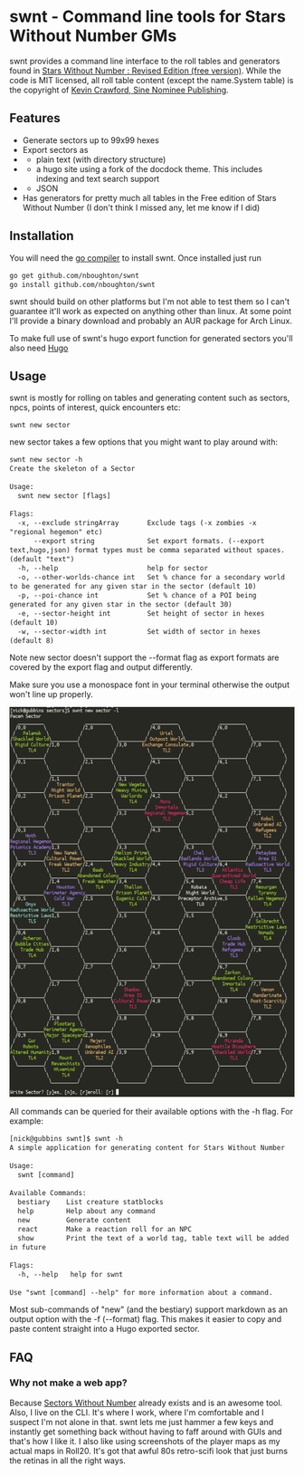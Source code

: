 # swnt - Command line tools for Stars Without Number GMs

swnt provides a command line interface to the roll tables and generators found in [Stars Without Number : Revised Edition (free version)](https://www.drivethrurpg.com/product/230009/Stars-Without-Number-Revised-Edition-Free-Version).
While the code is MIT licensed, all roll table content (except the name.System table) is the copyright of [Kevin Crawford, Sine Nominee Publishing](https://sinenominepublishing.com/).

## Features

* Generate sectors up to 99x99 hexes
* Export sectors as
* * plain text (with directory structure)
* * a hugo site using a fork of the docdock theme. This includes indexing and text search support
* * JSON
* Has generators for pretty much all tables in the Free edition of Stars Without Number (I don't think I missed any, let me know if I did)
  
## Installation

You will need the [go compiler](https://golang.org/) to install swnt. Once installed just run

    go get github.com/nboughton/swnt
    go install github.com/nboughton/swnt

swnt should build on other platforms but I'm not able to test them so I can't guarantee it'll work as expected on anything other than linux. At some point I'll provide
a binary download and probably an AUR package for Arch Linux.

To make full use of swnt's hugo export function for generated sectors you'll also need [Hugo](https://gohugo.io)

## Usage

swnt is mostly for rolling on tables and generating content such as sectors, npcs, points of interest, quick encounters etc:

    swnt new sector

new sector takes a few options that you might want to play around with:

```
swnt new sector -h
Create the skeleton of a Sector

Usage:
  swnt new sector [flags]

Flags:
  -x, --exclude stringArray       Exclude tags (-x zombies -x "regional hegemon" etc)
      --export string             Set export formats. (--export text,hugo,json) format types must be comma separated without spaces. (default "text")
  -h, --help                      help for sector
  -o, --other-worlds-chance int   Set % chance for a secondary world to be generated for any given star in the sector (default 10)
  -p, --poi-chance int            Set % chance of a POI being generated for any given star in the sector (default 30)
  -e, --sector-height int         Set height of sector in hexes (default 10)
  -w, --sector-width int          Set width of sector in hexes (default 8)
```

Note new sector doesn't support the --format flag as export formats are covered by the export flag and output differently.

Make sure you use a monospace font in your terminal otherwise the output won't line up properly.

![A generated sector](screenshot.png "A generated sector")

All commands can be queried for their available options with the -h flag. For example:


```
[nick@gubbins swnt]$ swnt -h
A simple application for generating content for Stars Without Number

Usage:
  swnt [command]

Available Commands:
  bestiary    List creature statblocks
  help        Help about any command
  new         Generate content
  react       Make a reaction roll for an NPC
  show        Print the text of a world tag, table text will be added in future

Flags:
  -h, --help   help for swnt

Use "swnt [command] --help" for more information about a command.
```

Most sub-commands of "new" (and the bestiary) support markdown as an output option with the -f (--format) flag. This makes it easier to copy and paste content straight into a Hugo exported sector.

## FAQ

### Why not make a web app?

Because [Sectors Without Number](https://sectorswithoutnumber.com/) already exists and is an awesome tool. Also, I live on the CLI. It's where I work, where I'm comfortable and I suspect I'm not alone in that. swnt lets me just hammer a few keys and instantly get something back without having to faff around with GUIs and that's how I like it. I also like using screenshots of the player maps as my actual maps in Roll20. It's got that awful 80s retro-scifi look that just burns the retinas in all the right ways.
